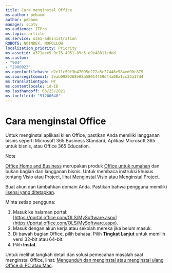 ```yaml
---
title: Cara menginstal Office
ms.author: pebaum
author: pebaum
manager: scotv
ms.audience: ITPro
ms.topic: article
ms.service: o365-administration
ROBOTS: NOINDEX, NOFOLLOW
localization_priority: Priority
ms.assetid: a371aee9-9c76-4951-89c5-e9e48811eded
ms.custom:
- "904"
- "2000023"
ms.openlocfilehash: d2e11c59f3b47095e272a5c27446e584ed90c879
ms.sourcegitcommit: 2eab0980268e08a58014459d44a08a1cc34a17d4
ms.translationtype: HT
ms.contentlocale: id-ID
ms.lasthandoff: 03/25/2021
ms.locfileid: "51200640"
---
```

# <a name="how-to-install-office"></a>Cara menginstal Office

Untuk menginstal aplikasi klien Office, pastikan Anda memiliki langganan bisnis seperti Microsoft 365 Business Standard, Aplikasi Microsoft 365 untuk bisnis, atau Office 365 Education.
  
> [!NOTE]
> [Office Home and Business](https://support.microsoft.com/office/28cbc8cf-1332-4f04-9123-9b660abb629e?wt.mc_id=Alchemy_ClientDIA) merupakan produk [Office untuk rumahan](https://support.microsoft.com/office/28cbc8cf-1332-4f04-9123-9b660abb629e?wt.mc_id=alchemy_clientdia) dan bukan bagian dari langganan bisnis. Untuk membaca instruksi khusus tentang Visio atau Project, lihat [Menginstal Visio](https://support.microsoft.com/office/f98f21e3-aa02-4827-9167-ddab5b025710?wt.mc_id=Alchemy_ClientDIA) atau [Menginstal Project](https://support.microsoft.com/office/7059249b-d9fe-4d61-ab96-5c5bf435f281?wt.mc_id=Alchemy_ClientDIA).

Buat akun dan tambahkan domain Anda. Pastikan bahwa pengguna memiliki [lisensi yang ditetapkan](https://docs.microsoft.com/microsoft-365/admin/add-users/add-users).

Minta setiap pengguna:

1. Masuk ke halaman portal: [https://portal.office.com/OLS/MySoftware.aspx](https://portal.office.com/OLS/MySoftware.aspx).
2. Masuk dengan akun kerja atau sekolah mereka jika belum masuk.
3. Di bawah bagian Office, pilih bahasa. Pilih **Tingkat Lanjut** untuk memilih versi 32-bit atau 64-bit.
4. Pilih **Instal**.

Untuk melihat langkah detail dan solusi pemecahan masalah saat menginstal Office, lihat: [Mengunduh dan menginstal atau menginstal ulang Office di PC atau Mac](https://support.office.com/article/4414eaaf-0478-48be-9c42-23adc4716658?wt.mc_id=Alchemy_ClientDIA).
